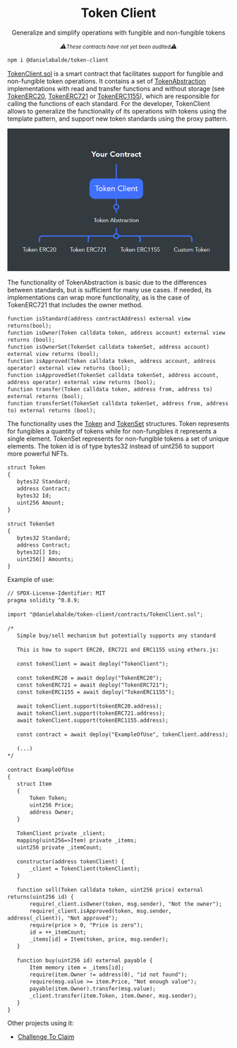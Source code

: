 <h1 align="center">Token Client</h1> 
<p align="center">Generalize and simplify operations with fungible and non-fungible tokens</p>
 
<p align="center" style="font-style: italic">⚠️<small>These contracts have not yet been audited</small>⚠️</p>


```md
npm i @danielabalde/token-client
```

[TokenClient.sol](contracts/TokenClient.sol) is a smart contract that facilitates support for fungible and non-fungible token operations. It contains a set of [TokenAbstraction](contracts/TokenAbstraction.sol) implementations with read and transfer functions and without storage (see [TokenERC20](contracts/concretes/TokenERC20.sol), [TokenERC721](contracts/concretes/TokenERC721.sol) or [TokenERC1155](contracts/concretes/TokenERC1155.sol)), which are responsible for calling the functions of each standard. For the developer, TokenClient allows to generalize the functionality of its operations with tokens using the template pattern, and support new token standards using the proxy pattern.
 

<p align="center"><img src="./imgs/TokenClientDiagram.PNG" alt="TokenClientDiagram"></p>

The functionality of TokenAbstraction is basic due to the differences between standards, but is sufficient for many use cases. If needed, its implementations can wrap more functionality, as is the case of TokenERC721 that includes the owner method.

```solidity
function isStandard(address contractAddress) external view returns(bool);
function isOwner(Token calldata token, address account) external view returns (bool);
function isOwnerSet(TokenSet calldata tokenSet, address account) external view returns (bool);
function isApproved(Token calldata token, address account, address operator) external view returns (bool);
function isApprovedSet(TokenSet calldata tokenSet, address account, address operator) external view returns (bool);
function transfer(Token calldata token, address from, address to) external returns (bool);
function transferSet(TokenSet calldata tokenSet, address from, address to) external returns (bool);
```
The functionality uses the [Token](contracts/Token.sol) and [TokenSet](contracts/TokenSet.sol) structures. Token represents for fungibles a quantity of tokens while for non-fungibles it represents a single element. TokenSet represents for non-fungible tokens a set of unique elements. The token id is of type bytes32 instead of uint256 to support more powerful NFTs.

 ```solidity
struct Token
{
    bytes32 Standard;
    address Contract;
    bytes32 Id;
    uint256 Amount;  
}

struct TokenSet
{
    bytes32 Standard;
    address Contract;
    bytes32[] Ids;
    uint256[] Amounts;  
}
```
Example of use:

 ```solidity
// SPDX-License-Identifier: MIT
pragma solidity ^0.8.9;

import "@danielabalde/token-client/contracts/TokenClient.sol";

/*
    Simple buy/sell mechanism but potentially supports any standard

    This is how to suport ERC20, ERC721 and ERC1155 using ethers.js:

    const tokenClient = await deploy("TokenClient");

    const tokenERC20 = await deploy("TokenERC20");
    const tokenERC721 = await deploy("TokenERC721");
    const tokenERC1155 = await deploy("TokenERC1155");
    
    await tokenClient.support(tokenERC20.address);
    await tokenClient.support(tokenERC721.address);
    await tokenClient.support(tokenERC1155.address); 

    const contract = await deploy("ExampleOfUse", tokenClient.address);

    (...)
*/

contract ExampleOfUse
{
    struct Item
    {
        Token Token;
        uint256 Price;
        address Owner;
    }

    TokenClient private _client;
    mapping(uint256=>Item) private _items;
    uint256 private _itemCount;

    constructor(address tokenClient) {
        _client = TokenClient(tokenClient);
    }

    function sell(Token calldata token, uint256 price) external returns(uint256 id) {
        require(_client.isOwner(token, msg.sender), "Not the owner");
        require(_client.isApproved(token, msg.sender, address(_client)), "Not approved");
        require(price > 0, "Price is zero"); 
        id = ++_itemCount;
        _items[id] = Item(token, price, msg.sender);
    }

    function buy(uint256 id) external payable {
        Item memory item = _items[id];
        require(item.Owner != address(0), "id not found");
        require(msg.value >= item.Price, "Not enough value");
        payable(item.Owner).transfer(msg.value);
        _client.transfer(item.Token, item.Owner, msg.sender);
    } 
}
```

Other projects using it:
- [Challenge To Claim](https://github.com/DanielAbalde/Challenge-To-Claim-Token)